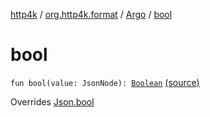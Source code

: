 [http4k](../../index.md) / [org.http4k.format](../index.md) / [Argo](index.md) / [bool](./bool.md)

# bool

`fun bool(value: JsonNode): `[`Boolean`](https://kotlinlang.org/api/latest/jvm/stdlib/kotlin/-boolean/index.html) [(source)](https://github.com/http4k/http4k/blob/master/http4k-format-argo/src/main/kotlin/org/http4k/format/Argo.kt#L47)

Overrides [Json.bool](../-json/bool.md)

